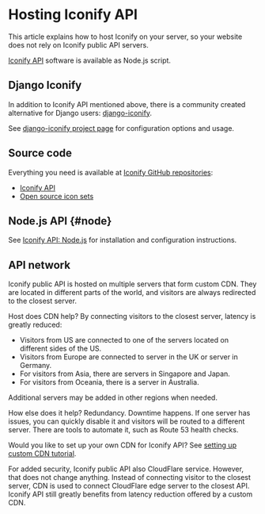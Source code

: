 # Hosting Iconify API

This article explains how to host Iconify on your server, so your website does not rely on Iconify public API servers.

[Iconify API](./index.md) software is available as Node.js script.

## Django Iconify

In addition to Iconify API mentioned above, there is a community created alternative for Django users: [django-iconify](https://pypi.org/project/django-iconify/).

See [django-iconify project page](https://pypi.org/project/django-iconify/) for configuration options and usage.

## Source code

Everything you need is available at [Iconify GitHub repositories](https://github.com/iconify):

- [Iconify API](https://github.com/iconify/api)
- [Open source icon sets](https://github.com/iconify/icon-sets)

## Node.js API {#node}

See [Iconify API: Node.js](./hosting-js/index.md) for installation and configuration instructions.

## API network

Iconify public API is hosted on multiple servers that form custom CDN. They are located in different parts of the world, and visitors are always redirected to the closest server.

Host does CDN help? By connecting visitors to the closest server, latency is greatly reduced:

- Visitors from US are connected to one of the servers located on different sides of the US.
- Visitors from Europe are connected to server in the UK or server in Germany.
- For visitors from Asia, there are servers in Singapore and Japan.
- For visitors from Oceania, there is a server in Australia.

Additional servers may be added in other regions when needed.

How else does it help? Redundancy. Downtime happens. If one server has issues, you can quickly disable it and visitors will be routed to a different server. There are tools to automate it, such as Route 53 health checks.

Would you like to set up your own CDN for Iconify API? See [setting up custom CDN tutorial](./cdn.md).

For added security, Iconify public API also CloudFlare service. However, that does not change anything. Instead of connecting visitor to the closest server, CDN is used to connect CloudFlare edge server to the closest API. Iconify API still greatly benefits from latency reduction offered by a custom CDN.
